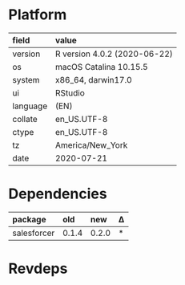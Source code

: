 # Platform

|field    |value                        |
|:--------|:----------------------------|
|version  |R version 4.0.2 (2020-06-22) |
|os       |macOS Catalina 10.15.5       |
|system   |x86_64, darwin17.0           |
|ui       |RStudio                      |
|language |(EN)                         |
|collate  |en_US.UTF-8                  |
|ctype    |en_US.UTF-8                  |
|tz       |America/New_York             |
|date     |2020-07-21                   |

# Dependencies

|package     |old   |new   |Δ  |
|:-----------|:-----|:-----|:--|
|salesforcer |0.1.4 |0.2.0 |*  |

# Revdeps

